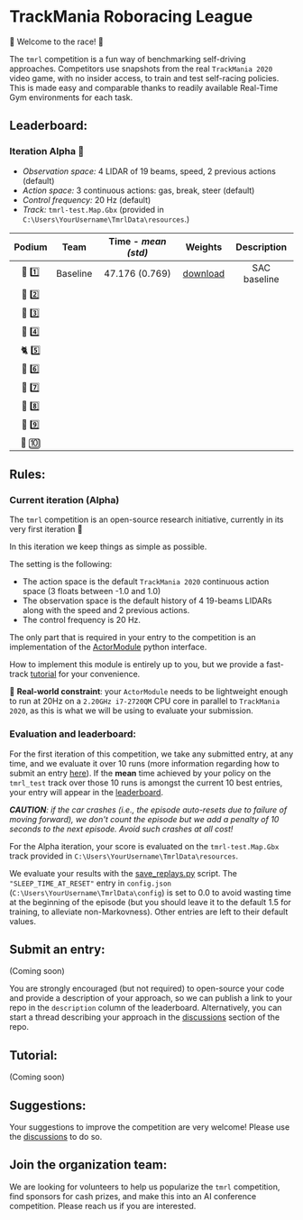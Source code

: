 # TrackMania Roboracing League

:red_car: Welcome to the race! :checkered_flag:

The `tmrl` competition is a fun way of benchmarking self-driving approaches.
Competitors use snapshots from the real `TrackMania 2020` video game, with no insider access, to train and test self-racing policies.
This is made easy and comparable thanks to readily available Real-Time Gym environments for each task.

## Leaderboard:

### Iteration Alpha :hatching_chick:
- _Observation space:_ 4 LIDAR of 19 beams, speed, 2 previous actions (default)
- _Action space:_ 3 continuous actions: gas, break, steer (default)
- _Control frequency:_ 20 Hz (default)
- _Track:_ `tmrl-test.Map.Gbx` (provided in `C:\Users\YourUsername\TmrlData\resources`.)

| Podium  | Team | Time - _mean (std)_ | Weights | Description |
| :---: | :---: | :---: | :---: | :---: |
| :dragon: :one: | Baseline | 47.176 (0.769)| [download](https://github.com/trackmania-rl/tmrl/releases/download/v0.0.2/resources.zip) | SAC baseline |
| :racehorse: :two: |
| :leopard: :three: |
| :tiger2: :four: |
| :cat2: :five: |
| :rabbit2: :six: |
| :dromedary_camel: :seven: |
| :turtle: :eight: |
| :snail: :nine: |
| :palm_tree: :keycap_ten: |

## Rules:

### Current iteration (Alpha)
The `tmrl` competition is an open-source research initiative, currently in its very first iteration :hatching_chick:

In this iteration we keep things as simple as possible.

The setting is the following:
- The action space is the default `TrackMania 2020` continuous action space (3 floats between -1.0 and 1.0)
- The observation space is the default history of 4 19-beams LIDARs along with the speed and 2 previous actions.
- The control frequency is 20 Hz.

The only part that is required in your entry to the competition is an implementation of the [ActorModule](https://github.com/trackmania-rl/tmrl/blob/master/tmrl/actor.py) python interface.

How to implement this module is entirely up to you, but we provide a fast-track [tutorial](#tutorial) for your convenience.

:loudspeaker: **Real-world constraint**: your `ActorModule` needs to be lightweight enough to run at 20Hz on a `2.20GHz i7-2720QM` CPU core in parallel to `TrackMania 2020`, as this is what we will be using to evaluate your submission.


### Evaluation and leaderboard:
For the first iteration of this competition, we take any submitted entry, at any time, and we evaluate it over 10 runs (more information regarding how to submit an entry [here](#submit-an-entry)).
If the **mean** time achieved by your policy on the `tmrl_test` track over those 10 runs is amongst the current 10 best entries, your entry will appear in the [leaderboard](#leaderboard).

_**CAUTION**: if the car crashes (i.e., the episode auto-resets due to failure of moving forward), we don't count the episode but we add a penalty of 10 seconds to the next episode.
Avoid such crashes at all cost!_

For the Alpha iteration, your score is evaluated on the `tmrl-test.Map.Gbx` track provided in `C:\Users\YourUsername\TmrlData\resources`.

We evaluate your results with the [save_replays.py](https://github.com/trackmania-rl/tmrl/blob/master/tmrl/tools/save_replays.py) script.
The `"SLEEP_TIME_AT_RESET"` entry in `config.json` (`C:\Users\YourUsername\TmrlData\config`) is set to 0.0 to avoid wasting time at the beginning of the episode (but you should leave it to the default 1.5 for training, to alleviate non-Markovness).
Other entries are left to their default values.

## Submit an entry:
(Coming soon)

You are strongly encouraged (but not required) to open-source your code and provide a description of your approach, so we can publish a link to your repo in the `description` column of the leaderboard.
Alternatively, you can start a thread describing your approach in the [discussions](https://github.com/trackmania-rl/tmrl/discussions) section of the repo.


## Tutorial:
(Coming soon)


## Suggestions:
Your suggestions to improve the competition are very welcome!
Please use the [discussions](https://github.com/trackmania-rl/tmrl/discussions) to do so.


## Join the organization team:

We are looking for volunteers to help us popularize the `tmrl` competition, find sponsors for cash prizes, and make this into an AI conference competition.
Please reach us if you are interested.
